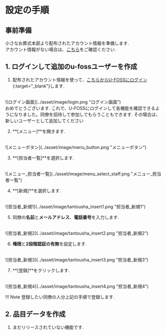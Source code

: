 # 設定の手順

## 事前準備
小さなお葬式本部より配布されたアカウント情報を準備します.  
アカウント情報がない場合は、[こちら](/shinnsei/)をご確認ください.

## 1. ログインして追加のu-fossユーザーを作成
1. 配布されたアカウント情報を使って、[こちらからU-FOSSにログイン](https://staging.u-foss.jp/){:target="_blank"}します.  
<br>
 ![ログイン画面](../asset/image/login.png "ログイン画面")
<br>
おめでとうございます. これで、U-FOSSにログインして各機能を確認できるようになりました。同僚を招待して参加してもらうこともできます. その場合は、新しいユーザーとして追加してください  
<br>

2. **[メニュー]**を開きます.  
<br>
 ![メニューボタン](../asset/image/menu_button.png "メニューボタン")
<br>

3. **[担当者一覧]**を選択します.  
<br>
 ![メニュー_担当者一覧](../asset/image/menu_select_staff.png "メニュー_担当者一覧")
<br>
  
4. **[新規]**を選択します.  
<br>
 ![担当者_新規1](../asset/image/tantousha_insert1.png "担当者_新規1")
<br>
  
5. 同僚の**名前**と**メールアドレス**、**電話番号**を入力します.  
<br>
 ![担当者_新規2](../asset/image/tantousha_insert2.png "担当者_新規2")
<br>
  
6. **権限**と**2段階認証の有無**を設定します.  
<br>
 ![担当者_新規3](../asset/image/tantousha_insert3.png "担当者_新規3")
<br>
  
7. **[登録]**をクリックします.  
<br>
 ![担当者_新規4](../asset/image/tantousha_insert4.png "担当者_新規4")
<br>

!!! Note
    登録したい同僚の人分上記の手順で登録します.
　　

## 2. 品目データを作成
  
1. まだリリースされていない機能です.  